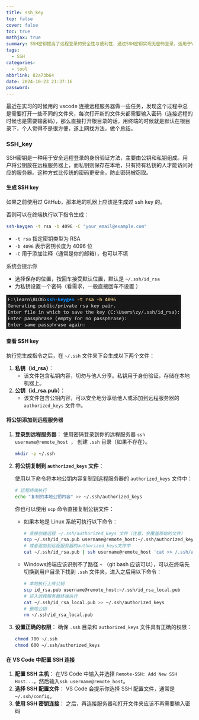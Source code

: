 ```yaml
---
title: ssh_key
top: false
cover: false
toc: true
mathjax: true
summary: SSH密钥提高了远程登录的安全性与便利性，通过SSH密钥实现无密码登录，适用于VS Code连接远程服务器。
tags:
  - SSH
categories:
  - tool
abbrlink: 82a73b64
date: 2024-10-23 21:37:16
password:
---
```


最近在实习的时候用的 vscode 连接远程服务器做一些任务，发现这个过程中总是需要打开一些不同的文件夹，每次打开新的文件夹都需要输入密码（连接远程的时候也是需要输密码），那么直接打开根目录的话，用终端的时候就是默认在根目录下，个人觉得不是很方便，遂上网找方法，做个总结。



### SSH_key

SSH密钥是一种用于安全远程登录的身份验证方法，主要由公钥和私钥组成。用户将公钥放在远程服务器上，而私钥则保存在本地，只有持有私钥的人才能访问对应的服务器。这种方式比传统的密码更安全，防止密码被窃取。

#### 生成 SSH key

如果之前使用过 GitHub，那本地的机器上应该是生成过 ssh key 的。

否则可以在终端执行以下指令生成：

```bash
ssh-keygen -t rsa -b 4096 -C "your_email@example.com"
```

- `-t rsa` 指定密钥类型为 RSA
- `-b 4096` 表示密钥长度为 4096 位
- `-C` 用于添加注释（通常是你的邮箱），也可以不填

系统会提示你

- 选择保存的位置，按回车接受默认位置，默认是 `~/.ssh/id_rsa` 
- 为私钥设置一个密码（看需求，一般直接回车不设置 ）

<img src="./ssh-key/image-20241023220359337.png" alt="Fig.1 create SSH key" style="zoom:50%;" />

#### 查看 SSH key

执行完生成指令之后，在 `~/.ssh` 文件夹下会生成以下两个文件：

1. **私钥（id_rsa）**：
   - 该文件包含私钥内容，切勿与他人分享。私钥用于身份验证，存储在本地机器上。
2. **公钥（id_rsa.pub）**：
   - 该文件包含公钥内容，可以安全地分享给他人或添加到远程服务器的 `authorized_keys` 文件中。



#### 将公钥添加到远程服务器

1. **登录到远程服务器**： 使用密码登录到你的远程服务器 `ssh username@remote_host `， 创建 `.ssh` 目录（如果不存在）。

   ```bash
   mkdir -p ~/.ssh
   ```

2. **将公钥复制到 `authorized_keys` 文件**： 

   使用以下命令将本地公钥内容复制到远程服务器的 `authorized_keys` 文件中：

   ```bash
   # 远程终端执行
   echo "复制的本地公钥内容" >> ~/.ssh/authorized_keys
   ```

   

   你也可以使用 `scp` 命令直接复制公钥文件：

   - 如果本地是 Linux 系统可执行以下命令：

       ```bash
       # 直接创建远程 ~/.ssh/authorized_keys 文件（注意，会覆盖原始的文件）
       scp ~/.ssh/id_rsa.pub username@remote_host:~/.ssh/authorized_keys
       # 或者追加到远程服务器的authorized_keys文件中
       cat ~/.ssh/id_rsa.pub | ssh username@remote_host 'cat >> /.ssh/authorized_keys'
       ```
       
   - Windows终端应该识别不了路径 `~` （git bash 应该可以），可以在终端先切换到用户目录下找到 `.ssh` 文件夹，进入之后用以下命令：

       ```bash
       # 本地执行上传公钥
       scp id_rsa.pub username@remote_host:~/.ssh/id_rsa_local.pub
       # 进入远程服务器终端执行
       cat ~/.ssh/id_rsa_local.pub >> ~/.ssh/authorized_keys
       # 删除公钥
       rm ~/.ssh/id_rsa_local.pub
       ```

1. **设置正确的权限**： 确保 `.ssh` 目录和 `authorized_keys` 文件具有正确的权限：

   ```bash
   chmod 700 ~/.ssh
   chmod 600 ~/.ssh/authorized_keys
   ```



#### 在 VS Code 中配置 SSH 连接

1. **配置 SSH 主机**： 在VS Code 中输入并选择 `Remote-SSH: Add New SSH Host...`，然后输入`ssh username@remote_host`。
2. **选择 SSH 配置文件**： VS Code 会提示你选择 SSH 配置文件，通常是 `~/.ssh/config`。
3. **使用 SSH 密钥连接**： 之后，再连接服务器和打开文件夹应该不再需要输入密码
